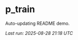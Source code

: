 # p_train

Auto-updating README demo.

<!--START_SECTION:status-->
_Last run: 2025-08-28 21:18 UTC_
<!--END_SECTION:status-->











































































































































































































